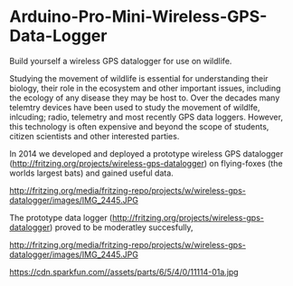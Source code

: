 # Arduino-Pro-Mini-Wireless-GPS-Data-Logger
Build yourself a wireless GPS datalogger for use on wildlife.

Studying the movement of wildlife is essential for understanding their biology, their role in the ecosystem and other important issues, including the ecology of any disease they may be host to. Over the decades many telemtry devices have been used to study the movement of wildlfe, inlcuding; radio, telemetry and most recently GPS data loggers. However, this technology is often expensive and beyond the scope of students, citizen scientists and other interested parties.

In 2014 we developed and deployed a prototype wireless GPS datalogger (http://fritzing.org/projects/wireless-gps-datalogger) on flying-foxes (the worlds largest bats) and gained useful data.

http://fritzing.org/media/fritzing-repo/projects/w/wireless-gps-datalogger/images/IMG_2445.JPG

The prototype data logger (http://fritzing.org/projects/wireless-gps-datalogger) proved to be moderatley succesfully, 

http://fritzing.org/media/fritzing-repo/projects/w/wireless-gps-datalogger/images/IMG_2445.JPG

https://cdn.sparkfun.com//assets/parts/6/5/4/0/11114-01a.jpg
